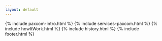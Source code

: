 ```yaml
---
layout: default
---
```

<div class="clearfix"></div>
{% include paxcom-intro.html %}
{% include services-paxcom.html %}
{% include howItWork.html %}
{% include history.html %}
{% include footer.html %}
